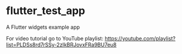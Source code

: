 # flutter_test_app

A Flutter widgets example app

For video tutorial go to YouTube playlist: https://youtube.com/playlist?list=PLDSs8rd7rSSy-2zIkBRJovxFRa9BU7eu8
